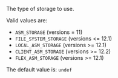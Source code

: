 The type of storage to use.

Valid values are:
- `ASM_STORAGE`          (versions = 11)
- `FILE_SYSTEM_STORAGE`  (versions <= 12.1)
- `LOCAL_ASM_STORAGE`    (versions >= 12.1)
- `CLIENT_ASM_STORAGE`   (versions >= 12.2)
- `FLEX_ASM_STORAGE`     (versions >= 12.1)

The default value is: `undef`
